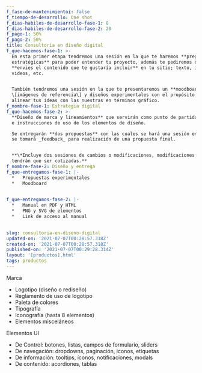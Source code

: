```yaml
---
f_fase-de-mantenimientoi: false
f_tiempo-de-desarrollo: One shot
f_dias-habiles-de-desarrollo-fase-1: 8
f_dias-habiles-de-desarrollo-fase-2: 20
f_pago-1: 50%
f_pago-2: 50%
title: Consultoría en diseño digital
f_que-hacemos-fase-1: >-
  En esta primer etapa tendremos una sesión en la que te haremos **preguntas
  estratégicas** para poder entender tu proyecto, además te pediremos que nos
  **envies el contenido que te gustaría incluir** en tu sitio; texto, imágenes,
  videos, etc.


  También tendremos una sesión en la que te presentaremos un **moodboard**
  \[imágenes de referencia\] y diseños experimentales con el propósito de
  alinear tus ideas con las nuestras en términos gráfico.
f_nombre-fase-1: Estrategia digital
f_que-hacemos-fase-2: >-
  **Diseño de marca y lineamientos** que servirán como punto de partida estética
  e instrucciones de uso de los elementos de diseño.  

  Se entregarán **dos propuestas** con las cuales se hará una sesión en la que
  se tomará _feedback_ para realización de una propuesta final.


  **\*Incluye dos sesiones de cambios o modificaciones, modificaciones extra
  tendrán que ser cotizadas.**
f_nombre-fase-2: Diseño y entrega
f_que-entregamos-fase-1: |-
  *   Propuestas experimentales
  *   Moodboard

  ‍
f_que-entregamos-fase-2: |-
  *   Manual en PDF y HTML
  *   PNG y SVG de elementos
  *   Link de acceso al manual

  ‍
slug: consultoria-en-diseno-digital
updated-on: '2021-07-07T00:28:57.318Z'
created-on: '2021-07-07T00:28:57.318Z'
published-on: '2021-07-07T00:29:28.314Z'
layout: '[productos].html'
tags: productos
---
```


Marca

*   Logotipo (diseño o rediseño)
*   Reglamento de uso de logotipo
*   Paleta de colores
*   Tipografía
*   Iconografía (hasta 8 elementos)
*   Elementos misceláneos

Elementos UI

*   De Control: botones, listas, campos de formulario, sliders
*   De navegación: dropdowns, paginación, iconos, etiquetas
*   De información: tooltips, íconos, notificaciones, modals
*   De contenido: acordiones, tablas
